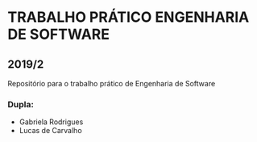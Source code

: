 # TRABALHO PRÁTICO ENGENHARIA DE SOFTWARE
## 2019/2
Repositório para o trabalho prático de Engenharia de Software

### Dupla:
- Gabriela Rodrigues
- Lucas de Carvalho
